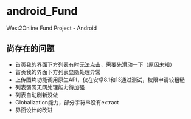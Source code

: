 # android_Fund
West2Online Fund Project - Android

## 尚存在的问题
- 首页我的界面下方列表有时无法点击，需要先滑动一下（原因未知）
- 首页我的界面下方列表显隐处理异常
- 上传图片功能调用原生API，仅在安卓8.1和13通过测试，权限申请较粗糙
- 列表弱网无网处理能力待加强
- 列表自动刷新没做
- Globalization能力，部分字符串没有extract
- 界面设计的改进
